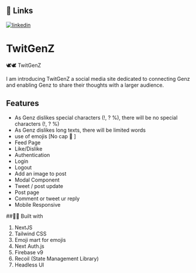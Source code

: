 ## 🔗 Links
[![linkedin](https://img.shields.io/badge/linkedin-0A66C2?style=for-the-badge&logo=linkedin&logoColor=white)](https://www.linkedin.com/in/rahul-parmar-consultant)

# TwitGenZ
🕊️🕊️ TwitGenZ

I am introducing TwitGenZ a social media site dedicated to connecting Genz and enabling Genz to share their thoughts with a larger audience.

## Features

- As Genz dislikes special characters (!, ? %), there will be no special characters (!, ? %)
- As Genz dislikes long texts, there will be limited words
- use of emojis [No cap 🧢 ]
- Feed Page
- Like/Dislike
- Authentication
- Login
- Logout
- Add an image to post
- Modal Component
- Tweet / post update
- Post page
- Comment or tweet ur reply
- Mobile Responsive


##👨‍💻 Built with

1. NextJS
2. Tailwind CSS
3. Emoji mart for emojis
4. Next Auth.js
5. Firebase v9
6. Recoil (State Management Library)
7. Headless UI 



